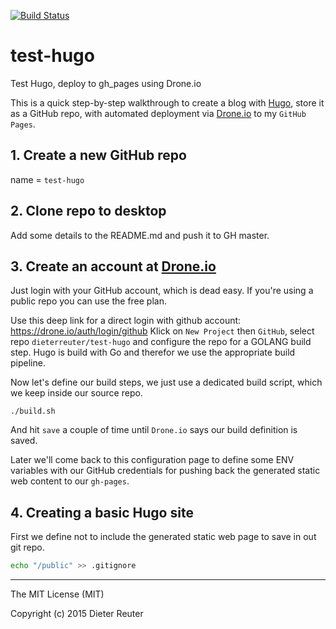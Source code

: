 [![Build Status](https://drone.io/github.com/DieterReuter/test-hugo/status.png)](https://drone.io/github.com/DieterReuter/test-hugo/latest)

# test-hugo
Test Hugo, deploy to gh_pages using Drone.io

This is a quick step-by-step walkthrough to create a blog with [Hugo](http://gohugo.io), store it as a GitHub repo, with automated deployment via [Drone.io](https://drone.io) to my `GitHub Pages`.

## 1. Create a new GitHub repo
name = `test-hugo`

## 2. Clone repo to desktop
Add some details to the README.md and push it to GH master.

## 3. Create an account at [Drone.io](https://drone.io)
Just login with your GitHub account, which is dead easy. If you're using a public repo you can use the free plan.

Use this deep link for a direct login with github account: https://drone.io/auth/login/github
Klick on `New Project` then `GitHub`, select repo `dieterreuter/test-hugo` and configure the repo for a GOLANG build step. Hugo is build with Go and therefor we use the appropriate build pipeline.

Now let's define our build steps, we just use a dedicated build script, which we keep inside our source repo.
```
./build.sh
```
And hit `save` a couple of time until `Drone.io` says our build definition is saved.

Later we'll come back to this configuration page to define some ENV variables with our GitHub credentials for pushing back the generated static web content to our `gh-pages`.

## 4. Creating a basic Hugo site
First we define not to include the generated static web page to save in out git repo.
```bash
echo "/public" >> .gitignore
```


---

The MIT License (MIT)

Copyright (c) 2015 Dieter Reuter
